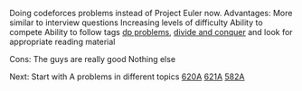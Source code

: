 Doing codeforces problems instead of Project Euler now. Advantages:
More similar to interview questions
Increasing levels of difficulty
Ability to compete
Ability to follow tags [dp problems](http://codeforces.com/problemset/tags/dp), [divide and conquer](http://codeforces.com/problemset/tags/divide%20and%20conquer) and look for appropriate reading material

Cons:
The guys are really good
Nothing else


Next:
Start with A problems in different topics
[620A](http://codeforces.com/problemset/problem/620/A)
[621A](http://codeforces.com/problemset/problem/621/A)
[582A](http://codeforces.com/problemset/problem/582/A)
